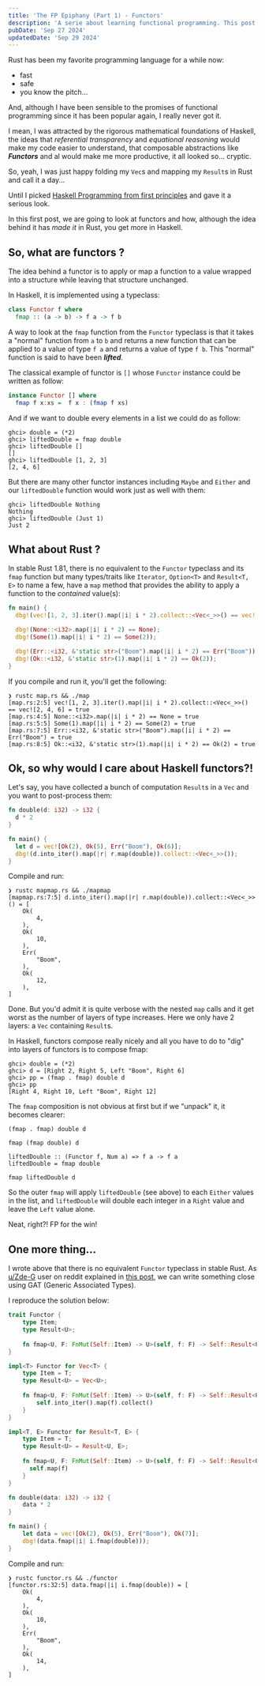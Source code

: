 ```yaml
---
title: 'The FP Epiphany (Part 1) - Functors'
description: 'A serie about learning functional programming. This post is about functors.'
pubDate: 'Sep 27 2024'
updatedDate: 'Sep 29 2024'
---
```


Rust has been my favorite programming language for a while now:
- fast
- safe
- you know the pitch...

And, although I have been sensible to the promises of functional programming since it has been popular again, I really never got it. 

I mean, I was attracted by the rigorous mathematical foundations of Haskell,
the ideas that *referential transparency* and *equational reasoning* would make my code easier to understand, 
that composable abstractions like ***Functors*** and al would make me more productive, it all looked so... cryptic.

So, yeah, I was just happy folding my `Vec`s and mapping my `Result`s in Rust and call it a day...

Until I picked [Haskell Programming from first principles](https://haskellbook.com) and gave it a serious look.

In this first post, we are going to look at functors and how, although the idea behind it has *made it* in Rust, you get more in Haskell.

## So, what are functors ?

The idea behind a functor is to apply or map a function to a value wrapped into a structure while leaving that structure unchanged. 

In Haskell, it is implemented using a typeclass:

```haskell
class Functor f where
  fmap :: (a -> b) -> f a -> f b
```

A way to look at the `fmap` function from the `Functor` typeclass is that it takes a "normal" function from `a` to `b` 
and returns a new function that can be applied to a value of type `f a` and returns a value of type `f b`. 
This "normal" function is said to have been ***lifted***.  

The classical example of functor is `[]` whose `Functor` instance could be written as follow:

```haskell
instance Functor [] where
  fmap f x:xs =  f x : (fmap f xs)
```

And if we want to double every elements in a list we could do as follow:

```
ghci> double = (*2)
ghci> liftedDouble = fmap double
ghci> liftedDouble []
[]
ghci> liftedDouble [1, 2, 3]
[2, 4, 6]
```

But there are many other functor instances including `Maybe` and `Either` and our `liftedDouble` function would work just as well
with them:

```
ghci> liftedDouble Nothing
Nothing
ghci> liftedDouble (Just 1)
Just 2
```

## What about Rust ?

In stable Rust 1.81, there is no equivalent to the `Functor` typeclass and its `fmap` function
but many types/traits like `Iterator`, `Option<T>` and `Result<T, E>` to name a few, have a `map` method that provides the ability to apply a function to the *contained* value(s):

```rust
fn main() {
  dbg!(vec![1, 2, 3].iter().map(|i| i * 2).collect::<Vec<_>>() == vec![2, 4, 6]);

  dbg!(None::<i32>.map(|i| i * 2) == None);
  dbg!(Some(1).map(|i| i * 2) == Some(2));

  dbg!(Err::<i32, &'static str>("Boom").map(|i| i * 2) == Err("Boom"));
  dbg!(Ok::<i32, &'static str>(1).map(|i| i * 2) == Ok(2));
}
```

If you compile and run it, you'll get the following:

```
❯ rustc map.rs && ./map
[map.rs:2:5] vec![1, 2, 3].iter().map(|i| i * 2).collect::<Vec<_>>() == vec![2, 4, 6] = true
[map.rs:4:5] None::<i32>.map(|i| i * 2) == None = true
[map.rs:5:5] Some(1).map(|i| i * 2) == Some(2) = true
[map.rs:7:5] Err::<i32, &'static str>("Boom").map(|i| i * 2) == Err("Boom") = true
[map.rs:8:5] Ok::<i32, &'static str>(1).map(|i| i * 2) == Ok(2) = true
```

## Ok, so why would I care about Haskell functors?!

Let's say, you have collected a bunch of computation `Result`s in a `Vec` and you want to post-process them:

```rust
fn double(d: i32) -> i32 {
  d * 2
}

fn main() {
  let d = vec![Ok(2), Ok(5), Err("Boom"), Ok(6)];
  dbg!(d.into_iter().map(|r| r.map(double)).collect::<Vec<_>>());
}
```

Compile and run:

```
❯ rustc mapmap.rs && ./mapmap
[mapmap.rs:7:5] d.into_iter().map(|r| r.map(double)).collect::<Vec<_>>() = [
    Ok(
        4,
    ),
    Ok(
        10,
    ),
    Err(
        "Boom",
    ),
    Ok(
        12,
    ),
]
```

Done. But you'd admit it is quite verbose with the nested `map` calls and it get worst as the number of layers of type increases. 
Here we only have 2 layers: a `Vec` containing `Result`s.

In Haskell, functors compose really nicely and all you have to do to "dig" into layers of functors is to compose fmap:

```
ghci> double = (*2)
ghci> d = [Right 2, Right 5, Left "Boom", Right 6]
ghci> pp = (fmap . fmap) double d 
ghci> pp
[Right 4, Right 10, Left "Boom", Right 12]
```

The `fmap` composition is not obvious at first but if we "unpack" it, it becomes clearer:

```
(fmap . fmap) double d

fmap (fmap double) d

liftedDouble :: (Functor f, Num a) => f a -> f a
liftedDouble = fmap double

fmap liftedDouble d
```

So the outer `fmap` will apply `liftedDouble` (see above) to each `Either` values in the list,
and `liftedDouble` will double each integer in a `Right` value and leave the `Left` value alone.

Neat, right?! FP for the win!

## One more thing...

I wrote above that there is no equivalent `Functor` typeclass in stable Rust. 
As [u/Zde-G](https://www.reddit.com/user/Zde-G/) user on reddit explained in [this post](https://www.reddit.com/r/rust/comments/ynvm8a/comment/ivc5n8d/?utm_source=share&utm_medium=web3x&utm_name=web3xcss&utm_term=1&utm_content=share_button), we can write something close using GAT (Generic Associated Types).

I reproduce the solution below:

```rust
trait Functor {
    type Item;
    type Result<U>;
    
    fn fmap<U, F: FnMut(Self::Item) -> U>(self, f: F) -> Self::Result<U>;
}

impl<T> Functor for Vec<T> {
    type Item = T;
    type Result<U> = Vec<U>;
    
    fn fmap<U, F: FnMut(Self::Item) -> U>(self, f: F) -> Self::Result<U> {
        self.into_iter().map(f).collect()
    }
}

impl<T, E> Functor for Result<T, E> {
    type Item = T; 
    type Result<U> = Result<U, E>;
    
    fn fmap<U, F: FnMut(Self::Item) -> U>(self, f: F) -> Self::Result<U> {
      self.map(f)
    }
}

fn double(data: i32) -> i32 {
    data * 2
}

fn main() {
    let data = vec![Ok(2), Ok(5), Err("Boom"), Ok(7)];
    dbg!(data.fmap(|i| i.fmap(double)));
}
```

Compile and run:

```
❯ rustc functor.rs && ./functor
[functor.rs:32:5] data.fmap(|i| i.fmap(double)) = [
    Ok(
        4,
    ),
    Ok(
        10,
    ),
    Err(
        "Boom",
    ),
    Ok(
        14,
    ),
]
```
